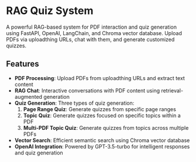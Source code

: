 # RAG Quiz System

A powerful RAG-based system for PDF interaction and quiz generation using FastAPI, OpenAI, LangChain, and Chroma vector database. Upload PDFs via uploadthing URLs, chat with them, and generate customized quizzes.

## Features

- **PDF Processing**: Upload PDFs from uploadthing URLs and extract text content
- **RAG Chat**: Interactive conversations with PDF content using retrieval-augmented generation
- **Quiz Generation**: Three types of quiz generation:
  1. **Page Range Quiz**: Generate quizzes from specific page ranges
  2. **Topic Quiz**: Generate quizzes focused on specific topics within a PDF
  3. **Multi-PDF Topic Quiz**: Generate quizzes from topics across multiple PDFs
- **Vector Search**: Efficient semantic search using Chroma vector database
- **OpenAI Integration**: Powered by GPT-3.5-turbo for intelligent responses and quiz generation